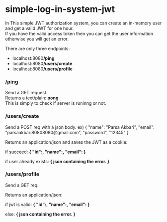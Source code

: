 # simple-log-in-system-jwt<br/>
<p>In This simple JWT authorization system, you can create an in-memory user and get a valid JWT for one hour.<br/>
If you have the valid access token then you can get the user information otherwise you will get an error.</p>
<p>There are only three endpoints:</p>
<ul>
  <li>localhost:8080<b>/ping</b></li>
  <li>localhost:8080<b>/users/create</b></li>
  <li>localhost:8080<b>/users/profile</b></li>
</ul>
<h3>/ping</h3>
<p>Send a GET request.<br/>
Returns a text/plain: <b>pong</b><br/>
This is simply to check if server is runinng or not.</p>
<h3>/users/create</h3>
<p>Send a POST req with a json body. ex) { "name": "Parsa Akbari", "email": "parsaakbari80808080@gmail.com", "password", "12345" }</p>
<p>Returns an application/json and saves the JWT as a cookie:</p>
<p>if succeed: <b>{ "id":<user-id>, "name":<user-name>, "email":<user-email> }</b></p>
<p>if user already exists: <b>{ json containing the error. }</b></p>
<h3>/users/profile</h3>
<p>Send a GET req.</p>
<p>Returns an application/json:</p>
<p>if jwt is valid: <b>{ "id":<user-id>, "name":<user-name>, "email":<user-email> }</b></p>
<p>else: <b>{ json containing the error. }</b></p>
  
  
  

